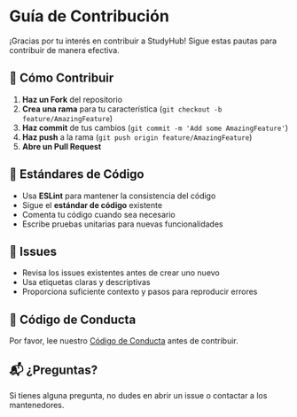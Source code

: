# Guía de Contribución

¡Gracias por tu interés en contribuir a StudyHub! Sigue estas pautas para contribuir de manera efectiva.

## 🚀 Cómo Contribuir

1. **Haz un Fork** del repositorio
2. **Crea una rama** para tu característica (`git checkout -b feature/AmazingFeature`)
3. **Haz commit** de tus cambios (`git commit -m 'Add some AmazingFeature'`)
4. **Haz push** a la rama (`git push origin feature/AmazingFeature`)
5. **Abre un Pull Request**

## 📝 Estándares de Código

- Usa **ESLint** para mantener la consistencia del código
- Sigue el **estándar de código** existente
- Comenta tu código cuando sea necesario
- Escribe pruebas unitarias para nuevas funcionalidades

## 📌 Issues

- Revisa los issues existentes antes de crear uno nuevo
- Usa etiquetas claras y descriptivas
- Proporciona suficiente contexto y pasos para reproducir errores

## 📜 Código de Conducta

Por favor, lee nuestro [Código de Conducta](CODE_OF_CONDUCT.md) antes de contribuir.

## 📬 ¿Preguntas?

Si tienes alguna pregunta, no dudes en abrir un issue o contactar a los mantenedores.
